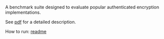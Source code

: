 A benchmark suite designed to evaluate popular authenticated encryption implementations.

See [pdf](https://github.com/mkuerst/authenticated_encryption/blob/master/Authenticated_Encryption_final_report.pdf) for a detailed description.

How to run: [readme](https://github.com/mkuerst/authenticated_encryption/blob/master/source_code/benchmark/README.md)
